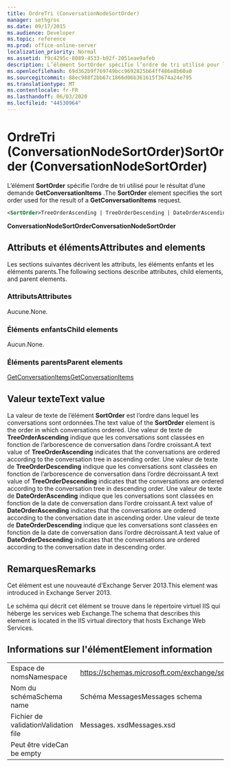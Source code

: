```yaml
---
title: OrdreTri (ConversationNodeSortOrder)
manager: sethgros
ms.date: 09/17/2015
ms.audience: Developer
ms.topic: reference
ms.prod: office-online-server
localization_priority: Normal
ms.assetid: f9c4295c-8089-4533-b92f-2051eae9afeb
description: L’élément SortOrder spécifie l’ordre de tri utilisé pour le résultat d’une demande GetConversationItems.
ms.openlocfilehash: 69d362b9f769749bcc9692825b64ff486e8b60a0
ms.sourcegitcommit: 88ec988f2bb67c1866d06b361615f3674a24e795
ms.translationtype: MT
ms.contentlocale: fr-FR
ms.lasthandoff: 06/03/2020
ms.locfileid: "44530964"
---
```

# <a name="sortorder-conversationnodesortorder"></a><span data-ttu-id="26fd8-103">OrdreTri (ConversationNodeSortOrder)</span><span class="sxs-lookup"><span data-stu-id="26fd8-103">SortOrder (ConversationNodeSortOrder)</span></span>

<span data-ttu-id="26fd8-104">L’élément **SortOrder** spécifie l’ordre de tri utilisé pour le résultat d’une demande **GetConversationItems** .</span><span class="sxs-lookup"><span data-stu-id="26fd8-104">The **SortOrder** element specifies the sort order used for the result of a **GetConversationItems** request.</span></span> 
  
```XML
<SortOrder>TreeOrderAscending | TreeOrderDescending | DateOrderAscending | DateOrderDescending</SortOrder>
```

 <span data-ttu-id="26fd8-105">**ConversationNodeSortOrder**</span><span class="sxs-lookup"><span data-stu-id="26fd8-105">**ConversationNodeSortOrder**</span></span>
## <a name="attributes-and-elements"></a><span data-ttu-id="26fd8-106">Attributs et éléments</span><span class="sxs-lookup"><span data-stu-id="26fd8-106">Attributes and elements</span></span>

<span data-ttu-id="26fd8-107">Les sections suivantes décrivent les attributs, les éléments enfants et les éléments parents.</span><span class="sxs-lookup"><span data-stu-id="26fd8-107">The following sections describe attributes, child elements, and parent elements.</span></span>
  
### <a name="attributes"></a><span data-ttu-id="26fd8-108">Attributs</span><span class="sxs-lookup"><span data-stu-id="26fd8-108">Attributes</span></span>

<span data-ttu-id="26fd8-109">Aucune.</span><span class="sxs-lookup"><span data-stu-id="26fd8-109">None.</span></span>
  
### <a name="child-elements"></a><span data-ttu-id="26fd8-110">Éléments enfants</span><span class="sxs-lookup"><span data-stu-id="26fd8-110">Child elements</span></span>

<span data-ttu-id="26fd8-111">Aucun.</span><span class="sxs-lookup"><span data-stu-id="26fd8-111">None.</span></span>
  
### <a name="parent-elements"></a><span data-ttu-id="26fd8-112">Éléments parents</span><span class="sxs-lookup"><span data-stu-id="26fd8-112">Parent elements</span></span>

[<span data-ttu-id="26fd8-113">GetConversationItems</span><span class="sxs-lookup"><span data-stu-id="26fd8-113">GetConversationItems</span></span>](getconversationitems.md)
  
## <a name="text-value"></a><span data-ttu-id="26fd8-114">Valeur texte</span><span class="sxs-lookup"><span data-stu-id="26fd8-114">Text value</span></span>

<span data-ttu-id="26fd8-115">La valeur de texte de l’élément **SortOrder** est l’ordre dans lequel les conversations sont ordonnées.</span><span class="sxs-lookup"><span data-stu-id="26fd8-115">The text value of the **SortOrder** element is the order in which conversations ordered.</span></span> <span data-ttu-id="26fd8-116">Une valeur de texte de **TreeOrderAscending** indique que les conversations sont classées en fonction de l’arborescence de conversation dans l’ordre croissant.</span><span class="sxs-lookup"><span data-stu-id="26fd8-116">A text value of **TreeOrderAscending** indicates that the conversations are ordered according to the conversation tree in ascending order.</span></span> <span data-ttu-id="26fd8-117">Une valeur de texte de **TreeOrderDescending** indique que les conversations sont classées en fonction de l’arborescence de conversation dans l’ordre décroissant.</span><span class="sxs-lookup"><span data-stu-id="26fd8-117">A text value of **TreeOrderDescending** indicates that the conversations are ordered according to the conversation tree in descending order.</span></span> <span data-ttu-id="26fd8-118">Une valeur de texte de **DateOrderAscending** indique que les conversations sont classées en fonction de la date de conversation dans l’ordre croissant.</span><span class="sxs-lookup"><span data-stu-id="26fd8-118">A text value of **DateOrderAscending** indicates that the conversations are ordered according to the conversation date in ascending order.</span></span> <span data-ttu-id="26fd8-119">Une valeur de texte de **DateOrderDescending** indique que les conversations sont classées en fonction de la date de conversation dans l’ordre décroissant.</span><span class="sxs-lookup"><span data-stu-id="26fd8-119">A text value of **DateOrderDescending** indicates that the conversations are ordered according to the conversation date in descending order.</span></span> 
  
## <a name="remarks"></a><span data-ttu-id="26fd8-120">Remarques</span><span class="sxs-lookup"><span data-stu-id="26fd8-120">Remarks</span></span>

<span data-ttu-id="26fd8-121">Cet élément est une nouveauté d'Exchange Server 2013.</span><span class="sxs-lookup"><span data-stu-id="26fd8-121">This element was introduced in Exchange Server 2013.</span></span>
  
<span data-ttu-id="26fd8-122">Le schéma qui décrit cet élément se trouve dans le répertoire virtuel IIS qui héberge les services web Exchange.</span><span class="sxs-lookup"><span data-stu-id="26fd8-122">The schema that describes this element is located in the IIS virtual directory that hosts Exchange Web Services.</span></span>
  
## <a name="element-information"></a><span data-ttu-id="26fd8-123">Informations sur l'élément</span><span class="sxs-lookup"><span data-stu-id="26fd8-123">Element information</span></span>

|||
|:-----|:-----|
|<span data-ttu-id="26fd8-124">Espace de noms</span><span class="sxs-lookup"><span data-stu-id="26fd8-124">Namespace</span></span>  <br/> |https://schemas.microsoft.com/exchange/services/2006/messages  <br/> |
|<span data-ttu-id="26fd8-125">Nom du schéma</span><span class="sxs-lookup"><span data-stu-id="26fd8-125">Schema name</span></span>  <br/> |<span data-ttu-id="26fd8-126">Schéma Messages</span><span class="sxs-lookup"><span data-stu-id="26fd8-126">Messages schema</span></span>  <br/> |
|<span data-ttu-id="26fd8-127">Fichier de validation</span><span class="sxs-lookup"><span data-stu-id="26fd8-127">Validation file</span></span>  <br/> |<span data-ttu-id="26fd8-128">Messages. xsd</span><span class="sxs-lookup"><span data-stu-id="26fd8-128">Messages.xsd</span></span>  <br/> |
|<span data-ttu-id="26fd8-129">Peut être vide</span><span class="sxs-lookup"><span data-stu-id="26fd8-129">Can be empty</span></span>  <br/> ||
   

